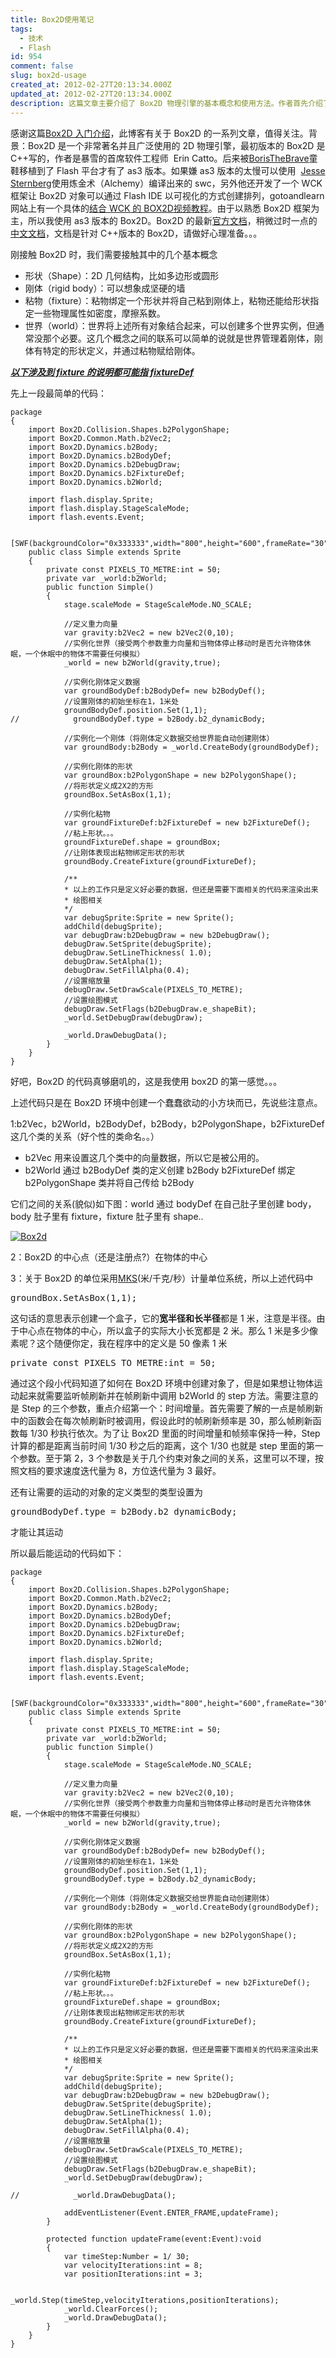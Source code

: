 ```yaml
---
title: Box2D使用笔记
tags:
  - 技术
  - Flash
id: 954
comment: false
slug: box2d-usage
created_at: 2012-02-27T20:13:34.000Z
updated_at: 2012-02-27T20:13:34.000Z
description: 这篇文章主要介绍了 Box2D 物理引擎的基本概念和使用方法。作者首先介绍了 Box2D 的历史和作者 Erin Catto，以及 Box2D 在 Flash 平台上的应用。接着，作者详细讲解了 Box2D 中的几个基本概念：形状、刚体、粘物和世界，并介绍了它们之间的联系。作者提供了一些示例代码来帮助读者更好地理解 Box2D 的使用方法。最后，作者总结了自己的经验，并提醒读者在使用 Box2D 物理引擎时需要注意的问题。
---
```


感谢这篇[Box2D 入门介绍](http://blog.allanbishop.com/box2d-2-1a-tutorial-part-1/)，此博客有关于 Box2D 的一系列文章，值得关注。背景：Box2D 是一个非常著名并且广泛使用的 2D 物理引擎，最初版本的 Box2D 是 C++写的，作者是暴雪的首席软件工程师  Erin Catto。后来被[BorisTheBrave](http://personal.boristhebrave.com/category/platform/box2d)童鞋移植到了 Flash 平台才有了 as3 版本。如果嫌 as3 版本的太慢可以使用  [Jesse Sternberg](http://www.sideroller.com/wck/)使用炼金术（Alchemy）编译出来的 swc，另外他还开发了一个 WCK 框架让 Box2D 对象可以通过 Flash IDE 以可视化的方式创建排列，gotoandlearn 网站上有一个具体的[结合 WCK 的 BOX2D](http://gotoandlearn.com/play.php?id=135)[视频](http://gotoandlearn.com/play.php?id=135)[教程](http://gotoandlearn.com/play.php?id=135)。由于以熟悉 Box2D 框架为主，所以我使用 as3 版本的 Box2D。Box2D 的最新[官方文档](http://127.0.0.1/wordpress/wp-admin/www.box2d.org/manual.html)，稍微过时一点的[中文文档](http://directguo.com/blog/wp-content/uploads/2010/05/box2d_manual_cn.pdf)，文档是针对 C++版本的 Box2D，请做好心理准备。。。

刚接触 Box2D 时，我们需要接触其中的几个基本概念

- 形状（Shape）：2D 几何结构，比如多边形或圆形
- 刚体（rigid body）：可以想象成坚硬的墙
- 粘物（fixture）：粘物绑定一个形状并将自己粘到刚体上，粘物还能给形状指定一些物理属性如密度，摩擦系数。
- 世界（world）：世界将上述所有对象结合起来，可以创建多个世界实例，但通常没那个必要。这几个概念之间的联系可以简单的说就是世界管理着刚体，刚体有特定的形状定义，并通过粘物赋给刚体。

<span style="text-decoration: underline;">**_以下涉及到 fixture 的说明都可能指 fixtureDef_**</span>

先上一段最简单的代码：

```actionscript-3
package
{
    import Box2D.Collision.Shapes.b2PolygonShape;
    import Box2D.Common.Math.b2Vec2;
    import Box2D.Dynamics.b2Body;
    import Box2D.Dynamics.b2BodyDef;
    import Box2D.Dynamics.b2DebugDraw;
    import Box2D.Dynamics.b2FixtureDef;
    import Box2D.Dynamics.b2World;

    import flash.display.Sprite;
    import flash.display.StageScaleMode;
    import flash.events.Event;

    [SWF(backgroundColor="0x333333",width="800",height="600",frameRate="30")]
    public class Simple extends Sprite
    {
        private const PIXELS_TO_METRE:int = 50;
        private var _world:b2World;
        public function Simple()
        {
            stage.scaleMode = StageScaleMode.NO_SCALE;

            //定义重力向量
            var gravity:b2Vec2 = new b2Vec2(0,10);
            //实例化世界（接受两个参数重力向量和当物体停止移动时是否允许物体休眠，一个休眠中的物体不需要任何模拟）
            _world = new b2World(gravity,true);

            //实例化刚体定义数据
            var groundBodyDef:b2BodyDef= new b2BodyDef();
            //设置刚体的初始坐标在1，1米处
            groundBodyDef.position.Set(1,1);
//            groundBodyDef.type = b2Body.b2_dynamicBody;

            //实例化一个刚体（将刚体定义数据交给世界能自动创建刚体）
            var groundBody:b2Body = _world.CreateBody(groundBodyDef);

            //实例化刚体的形状
            var groundBox:b2PolygonShape = new b2PolygonShape();
            //将形状定义成2X2的方形
            groundBox.SetAsBox(1,1);

            //实例化粘物
            var groundFixtureDef:b2FixtureDef = new b2FixtureDef();
            //粘上形状。。。
            groundFixtureDef.shape = groundBox;
            //让刚体表现出粘物绑定形状的形状
            groundBody.CreateFixture(groundFixtureDef);

            /**
            * 以上的工作只是定义好必要的数据，但还是需要下面相关的代码来渲染出来
            * 绘图相关
            */
            var debugSprite:Sprite = new Sprite();
            addChild(debugSprite);
            var debugDraw:b2DebugDraw = new b2DebugDraw();
            debugDraw.SetSprite(debugSprite);
            debugDraw.SetLineThickness( 1.0);
            debugDraw.SetAlpha(1);
            debugDraw.SetFillAlpha(0.4);
            //设置缩放量
            debugDraw.SetDrawScale(PIXELS_TO_METRE);
            //设置绘图模式
            debugDraw.SetFlags(b2DebugDraw.e_shapeBit);
            _world.SetDebugDraw(debugDraw);

            _world.DrawDebugData();
        }
    }
}
```

好吧，Box2D 的代码真够磨叽的，这是我使用 box2D 的第一感觉。。。

上述代码只是在 Box2D 环境中创建一个蠢蠢欲动的小方块而已，先说些注意点。

1:b2Vec，b2World，b2BodyDef，b2Body，b2PolygonShape，b2FixtureDef 这几个类的关系（好个性的类命名。。）

- b2Vec 用来设置这几个类中的向量数据，所以它是被公用的。
- b2World 通过 b2BodyDef 类的定义创建 b2Body
  b2FixtureDef 绑定 b2PolygonShape 类并将自己传给 b2Body

它们之间的关系(貌似)如下图：world 通过 bodyDef 在自己肚子里创建 body，body 肚子里有 fixture，fixture 肚子里有 shape..

[![](./Box2d.png 'Box2d')](/images/uploads/2012/02/Box2d.png)

2：Box2D 的中心点（还是注册点?）在物体的中心

3：关于 Box2D 的单位采用[MKS](http://en.wikipedia.org/wiki/MKS_system_of_units)(米/千克/秒）计量单位系统，所以上述代码中

<pre>groundBox.SetAsBox(1,1);</pre>

这句话的意思表示创建一个盒子，它的**宽半径和长半径**都是 1 米，注意是半径。由于中心点在物体的中心，所以盒子的实际大小长宽都是 2 米。那么 1 米是多少像素呢？这个随便你定，我在程序中的定义是 50 像素 1 米

<pre>private const PIXELS_TO_METRE:int = 50;</pre>

通过这个段小代码知道了如何在 Box2D 环境中创建对象了，但是如果想让物体运动起来就需要监听帧刷新并在帧刷新中调用 b2World 的 step 方法。需要注意的是 Step 的三个参数，重点介绍第一个：时间增量。首先需要了解的一点是帧刷新中的函数会在每次帧刷新时被调用，假设此时的帧刷新频率是 30，那么帧刷新函数每 1/30 秒执行依次。为了让 Box2D 里面的时间增量和帧频率保持一种，Step 计算的都是距离当前时间 1/30 秒之后的距离，这个 1/30 也就是 step 里面的第一个参数。至于第 2，3 个参数是关于几个约束对象之间的关系，这里可以不理，按照文档的要求速度迭代量为 8，方位迭代量为 3 最好。

还有让需要的运动的对象的定义类型的类型设置为

<pre>groundBodyDef.type = b2Body.b2_dynamicBody;</pre>

才能让其运动

所以最后能运动的代码如下：

```actionscript-3
package
{
    import Box2D.Collision.Shapes.b2PolygonShape;
    import Box2D.Common.Math.b2Vec2;
    import Box2D.Dynamics.b2Body;
    import Box2D.Dynamics.b2BodyDef;
    import Box2D.Dynamics.b2DebugDraw;
    import Box2D.Dynamics.b2FixtureDef;
    import Box2D.Dynamics.b2World;

    import flash.display.Sprite;
    import flash.display.StageScaleMode;
    import flash.events.Event;

    [SWF(backgroundColor="0x333333",width="800",height="600",frameRate="30")]
    public class Simple extends Sprite
    {
        private const PIXELS_TO_METRE:int = 50;
        private var _world:b2World;
        public function Simple()
        {
            stage.scaleMode = StageScaleMode.NO_SCALE;

            //定义重力向量
            var gravity:b2Vec2 = new b2Vec2(0,10);
            //实例化世界（接受两个参数重力向量和当物体停止移动时是否允许物体休眠，一个休眠中的物体不需要任何模拟）
            _world = new b2World(gravity,true);

            //实例化刚体定义数据
            var groundBodyDef:b2BodyDef= new b2BodyDef();
            //设置刚体的初始坐标在1，1米处
            groundBodyDef.position.Set(1,1);
            groundBodyDef.type = b2Body.b2_dynamicBody;

            //实例化一个刚体（将刚体定义数据交给世界能自动创建刚体）
            var groundBody:b2Body = _world.CreateBody(groundBodyDef);

            //实例化刚体的形状
            var groundBox:b2PolygonShape = new b2PolygonShape();
            //将形状定义成2X2的方形
            groundBox.SetAsBox(1,1);

            //实例化粘物
            var groundFixtureDef:b2FixtureDef = new b2FixtureDef();
            //粘上形状。。。
            groundFixtureDef.shape = groundBox;
            //让刚体表现出粘物绑定形状的形状
            groundBody.CreateFixture(groundFixtureDef);

            /**
            * 以上的工作只是定义好必要的数据，但还是需要下面相关的代码来渲染出来
            * 绘图相关
            */
            var debugSprite:Sprite = new Sprite();
            addChild(debugSprite);
            var debugDraw:b2DebugDraw = new b2DebugDraw();
            debugDraw.SetSprite(debugSprite);
            debugDraw.SetLineThickness( 1.0);
            debugDraw.SetAlpha(1);
            debugDraw.SetFillAlpha(0.4);
            //设置缩放量
            debugDraw.SetDrawScale(PIXELS_TO_METRE);
            //设置绘图模式
            debugDraw.SetFlags(b2DebugDraw.e_shapeBit);
            _world.SetDebugDraw(debugDraw);

//            _world.DrawDebugData();

            addEventListener(Event.ENTER_FRAME,updateFrame);
        }

        protected function updateFrame(event:Event):void
        {
            var timeStep:Number = 1/ 30;
            var velocityIterations:int = 8;
            var positionIterations:int = 3;

            _world.Step(timeStep,velocityIterations,positionIterations);
            _world.ClearForces();
            _world.DrawDebugData();
        }
    }
}
```
